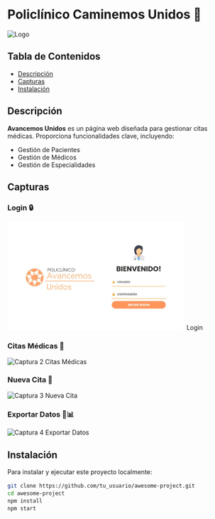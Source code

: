 # Policlínico Caminemos Unidos 🏥
![Logo](../assets/img/logo.png)
## Tabla de Contenidos
- [Descripción](#descripción)
- [Capturas](#capturas)
- [Instalación](#instalación)
## Descripción
**Avancemos Unidos** es un página web diseñada para gestionar citas médicas. Proporciona funcionalidades clave, incluyendo:
- Gestión de Pacientes
- Gestión de Médicos
- Gestión de Especialidades
## Capturas

### Login 🔒
<img src=assets/img/screenshots/LOGIN.jpg alt="Captura 1" width="400">
Login

### Citas Médicas 🥼
<img src="../assets/img/screenshots/CITAS.jpg" alt="Captura 2" width="400">
Citas Médicas

### Nueva Cita 📆
<img src="../assets/img/screenshots/NUEVACITA.jpg" alt="Captura 3" width="400">
Nueva Cita

### Exportar Datos 📄📊
<img src="../assets/img/screenshots/EXPORT.jpg" alt="Captura 4" width="400"> 
Exportar Datos

## Instalación
Para instalar y ejecutar este proyecto localmente:
```bash
git clone https://github.com/tu_usuario/awesome-project.git
cd awesome-project
npm install
npm start
```
